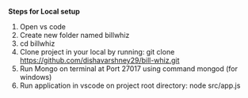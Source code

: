 **Steps for Local setup**

1) Open vs code
2) Create new folder named billwhiz
3) cd billwhiz
4) Clone project in your local by running:
git clone https://github.com/dishavarshney29/bill-whiz.git
5) Run Mongo on terminal at Port 27017 using command 
mongod (for windows) 
6) Run application in vscode on project root directory:
node src/app.js